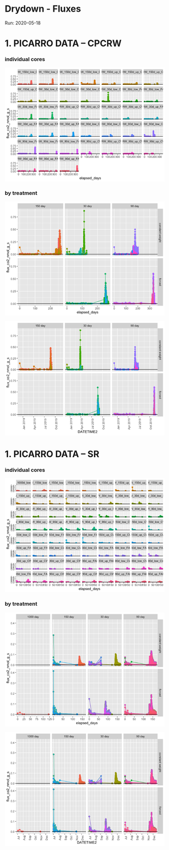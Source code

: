 Drydown - Fluxes
================

Run: 2020-05-18

# 1\. PICARRO DATA – CPCRW

### individual cores

![](images/markdown-picarro/cpcrw_co2_flux_cores-1.png)<!-- -->

### by treatment

![](images/markdown-picarro/cpcrw_co2_flux_trt-1.png)<!-- -->

![](images/markdown-picarro/cpcrw__co2_flux_trt2-1.png)<!-- -->

# 1\. PICARRO DATA – SR

### individual cores

![](images/markdown-picarro/sr_co2_flux_cores-1.png)<!-- -->

### by treatment

![](images/markdown-picarro/sr_co2_flux_trt-1.png)<!-- -->

![](images/markdown-picarro/sr_co2_flux_trt2-1.png)<!-- -->
